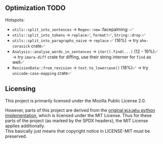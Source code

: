 ## Optimization TODO
Hotspots:
- `utils::split_into_sentences` -> `Regex::new` :facepalming: ✅
- `utils::split_into_tokens` -> `replace`✅, `format!`✅, `String::drop` ✅
- `utils::split_into_paragraphs_naive` -> `replace` ✅ (16%)
  -> try `aho-corasick` crate✅
- `Analysis::analyse_words_in_sentences` -> `iter().find(...)` (12 - 19%)✅
  -> try `imara-diff` crate for diffing, use their string interner for `find` as well✅
- `RevisionData::from_revision` -> `text.to_lowercase()` (18%)✅
  -> try `unicode-case-mapping` crate✅

## Licensing
This project is primarily licensed under the Mozilla Public License 2.0.

However, parts of this project are derived from the
[original `WikiWho` python implementation](https://github.com/wikiwho/WikiWho/), which is licensed
under the MIT License. Thus for these parts of the project (as marked by the SPDX headers), the
MIT License applies additionally.\
This basically just means that copyright notice in LICENSE-MIT must be preserved.